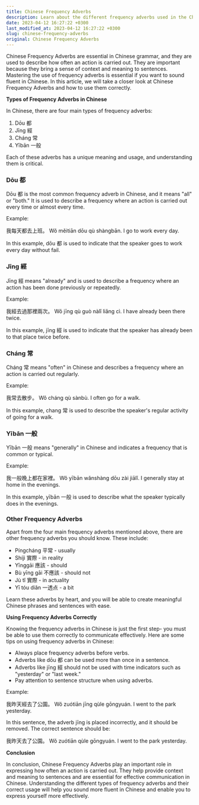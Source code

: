 ```yaml
---
title: Chinese Frequency Adverbs
description: Learn about the different frequency adverbs used in the Chinese language and how to use them correctly.
date: 2023-04-12 16:27:22 +0300
last_modified_at: 2023-04-12 16:27:22 +0300
slug: chinese-frequency-adverbs
original: Chinese Frequency Adverbs
---
```

Chinese Frequency Adverbs are essential in Chinese grammar, and they are used to describe how often an action is carried out. They are important because they bring a sense of context and meaning to sentences. Mastering the use of frequency adverbs is essential if you want to sound fluent in Chinese. In this article, we will take a closer look at Chinese Frequency Adverbs and how to use them correctly.

**Types of Frequency Adverbs in Chinese**

In Chinese, there are four main types of frequency adverbs:

1. Dōu 都
2. Jīng 經
3. Cháng 常
4. Yībān 一般

Each of these adverbs has a unique meaning and usage, and understanding them is critical.

### Dōu 都

Dōu 都 is the most common frequency adverb in Chinese, and it means "all" or "both." It is used to describe a frequency where an action is carried out every time or almost every time.

Example:

我每天都去上班。 
Wǒ měitiān dōu qù shàngbān. 
I go to work every day.

In this example, dōu 都 is used to indicate that the speaker goes to work every day without fail.

### Jīng 經

Jīng 經 means "already" and is used to describe a frequency where an action has been done previously or repeatedly.

Example:

我經去過那裡兩次。
Wǒ jīng qù guò nàlǐ liǎng cì.
I have already been there twice.

In this example, jīng 經 is used to indicate that the speaker has already been to that place twice before.

### Cháng 常

Cháng 常 means "often" in Chinese and describes a frequency where an action is carried out regularly.

Example:

我常去散步。 
Wǒ cháng qù sànbù. 
I often go for a walk.

In this example, chang 常 is used to describe the speaker's regular activity of going for a walk.

### Yībān 一般

Yībān 一般 means "generally" in Chinese and indicates a frequency that is common or typical.

Example:

我一般晚上都在家裡。 
Wǒ yībān wǎnshàng dōu zài jiālǐ. 
I generally stay at home in the evenings.

In this example, yībān 一般 is used to describe what the speaker typically does in the evenings.

### Other Frequency Adverbs

Apart from the four main frequency adverbs mentioned above, there are other frequency adverbs you should know. These include:

- Píngcháng 平常 - usually
- Shíjì 實際 - in reality
- Yīnggāi 應該 - should
- Bù yīng gāi 不應該 - should not
- Jù tǐ 實際 - in actuality
- Yī tóu diǎn 一透点 - a bit

Learn these adverbs by heart, and you will be able to create meaningful Chinese phrases and sentences with ease.

**Using Frequency Adverbs Correctly**

Knowing the frequency adverbs in Chinese is just the first step- you must be able to use them correctly to communicate effectively. Here are some tips on using frequency adverbs in Chinese:

- Always place frequency adverbs before verbs.
- Adverbs like dōu 都 can be used more than once in a sentence.
- Adverbs like jīng 經 should not be used with time indicators such as "yesterday" or "last week."
- Pay attention to sentence structure when using adverbs.

Example:

我昨天經去了公園。 
Wǒ zuótiān jīng qùle gōngyuán. 
I went to the park yesterday.

In this sentence, the adverb jīng is placed incorrectly, and it should be removed. The correct sentence should be:

我昨天去了公園。 
Wǒ zuótiān qùle gōngyuán. 
I went to the park yesterday.

**Conclusion**

In conclusion, Chinese Frequency Adverbs play an important role in expressing how often an action is carried out. They help provide context and meaning to sentences and are essential for effective communication in Chinese. Understanding the different types of frequency adverbs and their correct usage will help you sound more fluent in Chinese and enable you to express yourself more effectively.